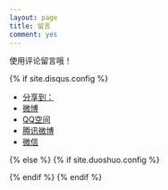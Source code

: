 ```yaml
---
layout: page
title: 留言
comment: yes
---
```


使用评论留言哦！

{% if site.disqus.config %}

<div class="ds-share" data-thread-key="{{page.id}}" data-title="{{page.title}}" data-images="此处请替换为分享时显示的图片的链接地址" data-content="此处请替换为分享时显示的内容" data-url="{{ site.url }}{{ page.url | remove:'index.html' }}">
 <div class="ds-share-inline">
  <ul  class="ds-share-icons-16">
  	<li data-toggle="ds-share-icons-more"><a class="ds-more" href="javascript:void(0);">分享到：</a></li>
    <li><a class="ds-weibo" href="javascript:void(0);" data-service="weibo">微博</a></li>
    <li><a class="ds-qzone" href="javascript:void(0);" data-service="qzone">QQ空间</a></li>
    <li><a class="ds-qqt" href="javascript:void(0);" data-service="qqt">腾讯微博</a></li>
    <li><a class="ds-wechat" href="javascript:void(0);" data-service="wechat">微信</a></li>
  </ul>
  <div class="ds-share-icons-more"></div>
 </div>
</div>

<div class="ds-thread" data-thread-key="{{page.id}}" data-title="{{page.title}}" data-url="{{ site.url }}{{ page.url | remove:'index.html' }}"></div>

<script type="text/javascript">
var duoshuoQuery = {short_name:"{{ site.duoshuo.id }}"};
	(function() {
		var ds = document.createElement('script');
		ds.type = 'text/javascript';ds.async = true;
		//ds.src = (document.location.protocol == 'https:' ? 'https:' : 'http:') + '//static.duoshuo.com/embed.js';
		ds.src='/jcss/js/embed.js';
		ds.charset = 'UTF-8';
		(document.getElementsByTagName('head')[0]
		 || document.getElementsByTagName('body')[0]).appendChild(ds);
	})();
</script>

{% else %} {% if site.duoshuo.config %}
	<div id="disqus_thread"></div>
	<script type="text/javascript">
		//disqus,will affect the share contents above..
		var disqus_shortname = '{{ site.disqus.id }}';
		(function() {
			var dsq = document.createElement('script'); dsq.type = 'text/javascript'; dsq.async = true;
			dsq.src = 'http://' + disqus_shortname + '.disqus.com/embed.js';
			(document.getElementsByTagName('head')[0] ||
				document.getElementsByTagName('body')[0]).appendChild(dsq);
		})();
	</script>
{% endif %} {% endif %}